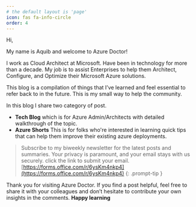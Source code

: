 ```yaml
---
# the default layout is 'page'
icon: fas fa-info-circle
order: 4
---
```


Hi,

My name is Aquib and welcome to Azure Doctor!

I work as Cloud Architect at Microsoft. Have been in technology for more than a decade.
My job is to assist Enterprises to help them Architect, Configure, and Optimize their Microsoft Azure solutions.

This blog is a compilation of things that I’ve learned and feel essential to refer back to in the future.
This is my small way to help the community.

In this blog I share two category of post. 
* **Tech Blog** which is for Azure Admin/Architects with detailed walkthrough of the topic. 
* **Azure Shorts** This is for folks who're interested in learning quick tips that can help them improve their existing azure deployments.


>Subscribe to my biweekly newsletter for the latest posts and summaries. Your privacy is paramount, and your email stays with us securely.
click the link to submit your email.
[https://forms.office.com/r/6ysKm4nkp4](https://forms.office.com/r/6ysKm4nkp4)
{: .prompt-tip }


Thank you for visiting Azure Doctor. If you find a post helpful, feel free to share it with your colleagues and don’t hesitate to contribute your own insights in the comments. **Happy learning**
